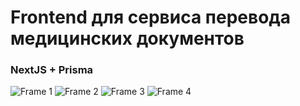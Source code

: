 # Frontend для сервиса перевода медицинских документов

### NextJS + Prisma

![Frame 1](https://github.com/user-attachments/assets/04111f52-73e4-4816-bc4d-e0f00adc861c)
![Frame 2](https://github.com/user-attachments/assets/dbe523a1-04b3-4d2b-97e9-3e68c4a174da)
![Frame 3](https://github.com/user-attachments/assets/c380e561-b4dc-4353-a868-e1601330a46b)
![Frame 4](https://github.com/user-attachments/assets/343a16c2-51b8-4a01-9983-7029c6d9b19e)
